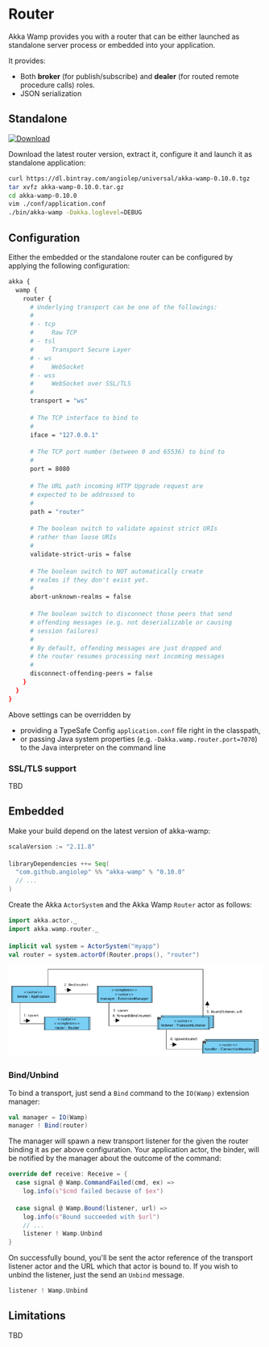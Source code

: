 # Router
Akka Wamp provides you with a router that can be either launched as standalone server process or embedded into your application.

It provides:

* Both __broker__ (for publish/subscribe) and __dealer__ (for routed remote procedure calls) roles.
* JSON serialization



## Standalone 
[![Download][download-image]][download-url]

Download the latest router version, extract it, configure it and launch it as standalone application:

```bash
curl https://dl.bintray.com/angiolep/universal/akka-wamp-0.10.0.tgz
tar xvfz akka-wamp-0.10.0.tar.gz
cd akka-wamp-0.10.0
vim ./conf/application.conf
./bin/akka-wamp -Dakka.loglevel=DEBUG
```


<a id="configuration"></a>


## Configuration
Either the embedded or the standalone router can be configured by applying the following configuration:
 
```bash
akka {
  wamp {
    router {
      # Underlying transport can be one of the followings:
      #
      # - tcp
      #     Raw TCP
      # - tsl
      #     Transport Secure Layer
      # - ws    
      #     WebSocket 
      # - wss
      #     WebSocket over SSL/TLS
      #
      transport = "ws"
            
      # The TCP interface to bind to
      #
      iface = "127.0.0.1"
      
      # The TCP port number (between 0 and 65536) to bind to
      #
      port = 8080
      
      # The URL path incoming HTTP Upgrade request are
      # expected to be addressed to
      #
      path = "router"

      # The boolean switch to validate against strict URIs 
      # rather than loose URIs
      #
      validate-strict-uris = false

      # The boolean switch to NOT automatically create 
      # realms if they don't exist yet.
      #
      abort-unknown-realms = false

      # The boolean switch to disconnect those peers that send 
      # offending messages (e.g. not deserializable or causing
      # session failures)
      #
      # By default, offending messages are just dropped and 
      # the router resumes processing next incoming messages
      #
      disconnect-offending-peers = false
    }
  }
}
```
      
Above settings can be overridden by

 * providing a TypeSafe Config ``application.conf`` file right in the classpath,
 * or passing Java system properties (e.g. ``-Dakka.wamp.router.port=7070``) to the Java interpreter on the command line


### SSL/TLS support
TBD

## Embedded
Make your build depend on the latest version of akka-wamp: 

```scala
scalaVersion := "2.11.8"

libraryDependencies ++= Seq(
  "com.github.angiolep" %% "akka-wamp" % "0.10.0"
  // ...
)
```


Create the Akka ``ActorSystem`` and the Akka Wamp ``Router`` actor as follows:

```scala
import akka.actor._
import akka.wamp.router._

implicit val system = ActorSystem("myapp")
val router = system.actorOf(Router.props(), "router")
```

![router](router.png)

### Bind/Unbind
To bind a transport, just send a ``Bind`` command to the ``IO(Wamp)`` extension manager:

```scala
val manager = IO(Wamp)
manager ! Bind(router)
```

The manager will spawn a new transport listener for the given the router binding it as per above configuration. Your application actor, the binder, will be notified by the manager about the outcome of the command:

```scala
override def receive: Receive = {
  case signal @ Wamp.CommandFailed(cmd, ex) =>
    log.info(s"$cmd failed because of $ex")

  case signal @ Wamp.Bound(listener, url) =>
    log.info(s"Bound succeeded with $url")
    // ...
    listener ! Wamp.Unbind
} 
```

On successfully bound, you'll be sent the actor reference of the transport listener actor and the URL which that actor is bound to. If you wish to unbind the listener, just the send an ``Unbind`` message.

```scala
listener ! Wamp.Unbind
```




## Limitations
TBD

[download-image]: https://api.bintray.com/packages/angiolep/universal/akka-wamp/images/download.svg
[download-url]: https://bintray.com/angiolep/universal/akka-wamp/_latestVersion
